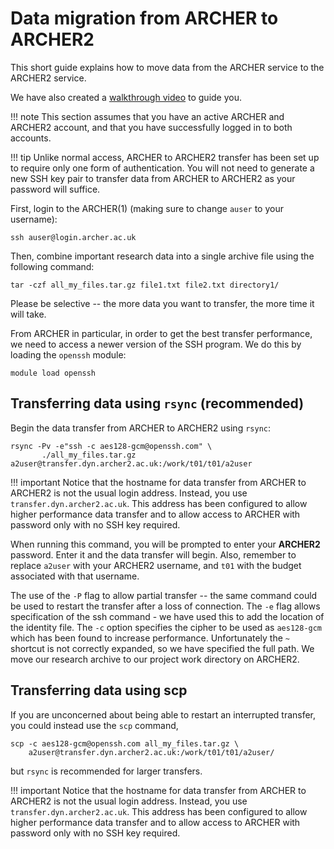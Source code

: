 # Data migration from ARCHER to ARCHER2

This short guide explains how to move data from the ARCHER service to the ARCHER2 service.

We have also created a [walkthrough video](https://youtu.be/gDTJy1nrQZk  "YouTube video walkthrough") to guide you.

!!! note
    This section assumes that you have an active ARCHER and ARCHER2 account, 
    and that you have successfully logged in to both accounts.
    
!!! tip
    Unlike normal access, ARCHER to ARCHER2 transfer has been set up to require 
    only one form of authentication. You will not need to generate a new SSH key
    pair to transfer data from ARCHER to ARCHER2 as your password will suffice.

First, login to the ARCHER(1) (making sure to change `auser` to your username):

    ssh auser@login.archer.ac.uk

Then, combine important research data into a single archive file using the 
following command:

    tar -czf all_my_files.tar.gz file1.txt file2.txt directory1/
    
Please be selective -- the more data you want to transfer, the more time it 
will take.

From ARCHER in particular, in order to get the best transfer performance,
we need to access a newer version of the SSH program. We do this by loading
the `openssh` module:

    module load openssh

## Transferring data using `rsync` (recommended)

Begin the data transfer from ARCHER to ARCHER2 using `rsync`:

    rsync -Pv -e"ssh -c aes128-gcm@openssh.com" \
           ./all_my_files.tar.gz a2user@transfer.dyn.archer2.ac.uk:/work/t01/t01/a2user

!!! important
    Notice that the hostname for data transfer from ARCHER to ARCHER2
    is not the usual login address. Instead, you use 
    `transfer.dyn.archer2.ac.uk`. This address has been configured to 
    allow higher performance data transfer and to allow access to 
    ARCHER with password only with no SSH key required.

When running this command, you will be prompted to enter your **ARCHER2**
password. Enter it and the data transfer will begin. Also, remember to 
replace `a2user` with your ARCHER2 username, and `t01` with the budget 
associated with that username.

The use of the `-P` flag to allow partial transfer -- the same
command could be used to restart the transfer after a loss of
connection. The `-e` flag allows specification of the ssh command - we
have used this to add the location of the identity file. 
The `-c` option specifies the cipher to be used as `aes128-gcm` which has 
been found to increase performance. Unfortunately the `~` shortcut is not 
correctly expanded, so we have specified the full path. We move our research 
archive to our project work directory on ARCHER2.

## Transferring data using scp

If you are unconcerned about being able to restart an interrupted
transfer, you could instead use the `scp` command,

    scp -c aes128-gcm@openssh.com all_my_files.tar.gz \
        a2user@transfer.dyn.archer2.ac.uk:/work/t01/t01/a2user/

but `rsync` is recommended for larger transfers.

!!! important
    Notice that the hostname for data transfer from ARCHER to ARCHER2
    is not the usual login address. Instead, you use 
    `transfer.dyn.archer2.ac.uk`. This address has been configured to 
    allow higher performance data transfer and to allow access to 
    ARCHER with password only with no SSH key required.

